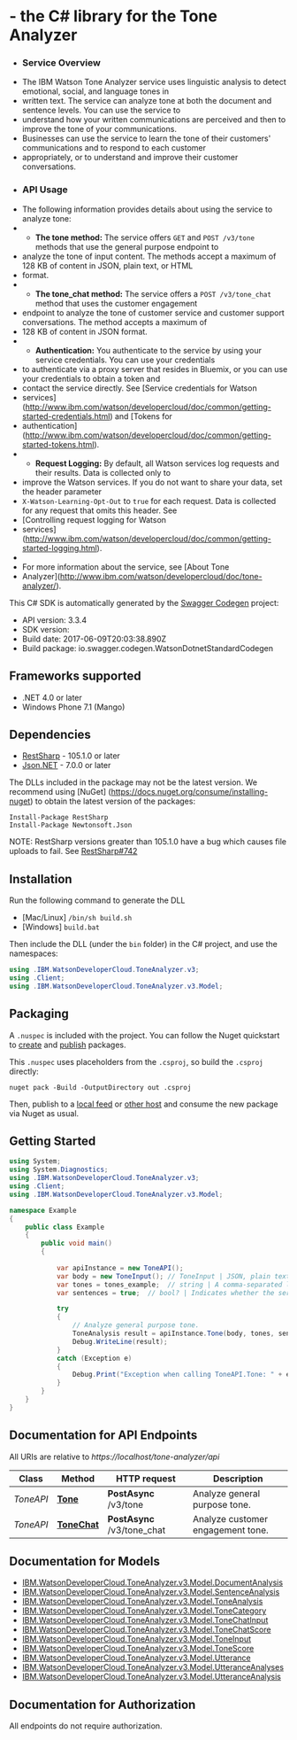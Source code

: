 #  - the C# library for the Tone Analyzer

 * ### Service Overview
 * The IBM Watson Tone Analyzer service uses linguistic analysis to detect emotional, social, and language tones in
 * written text. The service can analyze tone at both the document and sentence levels. You can use the service to
 * understand how your written communications are perceived and then to improve the tone of your communications.
 * Businesses can use the service to learn the tone of their customers' communications and to respond to each customer
 * appropriately, or to understand and improve their customer conversations.
 * ### API Usage
 * The following information provides details about using the service to analyze tone:
 * * **The tone method:** The service offers `GET` and `POST /v3/tone` methods that use the general purpose endpoint to
 * analyze the tone of input content. The methods accept a maximum of 128 KB of content in JSON, plain text, or HTML
 * format.
 * * **The tone_chat method:** The service offers a `POST /v3/tone_chat` method that uses the customer engagement
 * endpoint to analyze the tone of customer service and customer support conversations. The method accepts a maximum of
 * 128 KB of content in JSON format.
 * * **Authentication:** You authenticate to the service by using your service credentials. You can use your credentials
 * to authenticate via a proxy server that resides in Bluemix, or you can use your credentials to obtain a token and
 * contact the service directly. See [Service credentials for Watson
 * services](http://www.ibm.com/watson/developercloud/doc/common/getting-started-credentials.html) and [Tokens for
 * authentication](http://www.ibm.com/watson/developercloud/doc/common/getting-started-tokens.html).
 * * **Request Logging:** By default, all Watson services log requests and their results. Data is collected only to
 * improve the Watson services. If you do not want to share your data, set the header parameter
 * `X-Watson-Learning-Opt-Out` to `true` for each request. Data is collected for any request that omits this header. See
 * [Controlling request logging for Watson
 * services](http://www.ibm.com/watson/developercloud/doc/common/getting-started-logging.html).
 *
 * For more information about the service, see [About Tone
 * Analyzer](http://www.ibm.com/watson/developercloud/doc/tone-analyzer/).

This C# SDK is automatically generated by the [Swagger Codegen](https://github.com/swagger-api/swagger-codegen) project:

- API version: 3.3.4
- SDK version: 
- Build date: 2017-06-09T20:03:38.890Z
- Build package: io.swagger.codegen.WatsonDotnetStandardCodegen

<a name="frameworks-supported"></a>
## Frameworks supported
- .NET 4.0 or later
- Windows Phone 7.1 (Mango)

<a name="dependencies"></a>
## Dependencies
- [RestSharp](https://www.nuget.org/packages/RestSharp) - 105.1.0 or later
- [Json.NET](https://www.nuget.org/packages/Newtonsoft.Json/) - 7.0.0 or later

The DLLs included in the package may not be the latest version. We recommend using [NuGet] (https://docs.nuget.org/consume/installing-nuget) to obtain the latest version of the packages:
```
Install-Package RestSharp
Install-Package Newtonsoft.Json
```

NOTE: RestSharp versions greater than 105.1.0 have a bug which causes file uploads to fail. See [RestSharp#742](https://github.com/restsharp/RestSharp/issues/742)

<a name="installation"></a>
## Installation
Run the following command to generate the DLL
- [Mac/Linux] `/bin/sh build.sh`
- [Windows] `build.bat`

Then include the DLL (under the `bin` folder) in the C# project, and use the namespaces:
```csharp
using .IBM.WatsonDeveloperCloud.ToneAnalyzer.v3;
using .Client;
using .IBM.WatsonDeveloperCloud.ToneAnalyzer.v3.Model;
```

<a name="packaging"></a>
## Packaging

A `.nuspec` is included with the project. You can follow the Nuget quickstart to [create](https://docs.microsoft.com/en-us/nuget/quickstart/create-and-publish-a-package#create-the-package) and [publish](https://docs.microsoft.com/en-us/nuget/quickstart/create-and-publish-a-package#publish-the-package) packages.

This `.nuspec` uses placeholders from the `.csproj`, so build the `.csproj` directly:

```
nuget pack -Build -OutputDirectory out .csproj
```

Then, publish to a [local feed](https://docs.microsoft.com/en-us/nuget/hosting-packages/local-feeds) or [other host](https://docs.microsoft.com/en-us/nuget/hosting-packages/overview) and consume the new package via Nuget as usual.

<a name="getting-started"></a>
## Getting Started

```csharp
using System;
using System.Diagnostics;
using .IBM.WatsonDeveloperCloud.ToneAnalyzer.v3;
using .Client;
using .IBM.WatsonDeveloperCloud.ToneAnalyzer.v3.Model;

namespace Example
{
    public class Example
    {
        public void main()
        {
            
            var apiInstance = new ToneAPI();
            var body = new ToneInput(); // ToneInput | JSON, plain text, or HTML input that contains the content to be analyzed. For JSON input, provide an object of type `ToneInput`. Submit a maximum of 128 KB of content. Sentences with fewer than three words cannot be analyzed.
            var tones = tones_example;  // string | A comma-separated list of tones for which the service is to return its analysis of the input; the indicated tones apply both to the full document and to individual sentences of the document. You can specify one or more of the following values: `emotion`, `language`, and `social`. Omit the parameter to request results for all three tones. (optional) 
            var sentences = true;  // bool? | Indicates whether the service is to return an analysis of each individual sentence in addition to its analysis of the full document. If `true` (the default), the service returns results for each sentence. The service returns results only for the first 100 sentences of the input. (optional)  (default to true)

            try
            {
                // Analyze general purpose tone.
                ToneAnalysis result = apiInstance.Tone(body, tones, sentences);
                Debug.WriteLine(result);
            }
            catch (Exception e)
            {
                Debug.Print("Exception when calling ToneAPI.Tone: " + e.Message );
            }
        }
    }
}
```

<a name="documentation-for-api-endpoints"></a>
## Documentation for API Endpoints

All URIs are relative to *https://localhost/tone-analyzer/api*

Class | Method | HTTP request | Description
------------ | ------------- | ------------- | -------------
*ToneAPI* | [**Tone**](ToneAPI.md#tone) | **PostAsync** /v3/tone | Analyze general purpose tone.
*ToneAPI* | [**ToneChat**](ToneAPI.md#tonechat) | **PostAsync** /v3/tone_chat | Analyze customer engagement tone.


<a name="documentation-for-models"></a>
## Documentation for Models

 - [IBM.WatsonDeveloperCloud.ToneAnalyzer.v3.Model.DocumentAnalysis](DocumentAnalysis.md)
 - [IBM.WatsonDeveloperCloud.ToneAnalyzer.v3.Model.SentenceAnalysis](SentenceAnalysis.md)
 - [IBM.WatsonDeveloperCloud.ToneAnalyzer.v3.Model.ToneAnalysis](ToneAnalysis.md)
 - [IBM.WatsonDeveloperCloud.ToneAnalyzer.v3.Model.ToneCategory](ToneCategory.md)
 - [IBM.WatsonDeveloperCloud.ToneAnalyzer.v3.Model.ToneChatInput](ToneChatInput.md)
 - [IBM.WatsonDeveloperCloud.ToneAnalyzer.v3.Model.ToneChatScore](ToneChatScore.md)
 - [IBM.WatsonDeveloperCloud.ToneAnalyzer.v3.Model.ToneInput](ToneInput.md)
 - [IBM.WatsonDeveloperCloud.ToneAnalyzer.v3.Model.ToneScore](ToneScore.md)
 - [IBM.WatsonDeveloperCloud.ToneAnalyzer.v3.Model.Utterance](Utterance.md)
 - [IBM.WatsonDeveloperCloud.ToneAnalyzer.v3.Model.UtteranceAnalyses](UtteranceAnalyses.md)
 - [IBM.WatsonDeveloperCloud.ToneAnalyzer.v3.Model.UtteranceAnalysis](UtteranceAnalysis.md)


<a name="documentation-for-authorization"></a>
## Documentation for Authorization

All endpoints do not require authorization.
